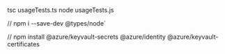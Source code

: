 tsc usageTests.ts
node usageTests.js


// npm i --save-dev @types/node`

// npm install @azure/keyvault-secrets @azure/identity @azure/keyvault-certificates